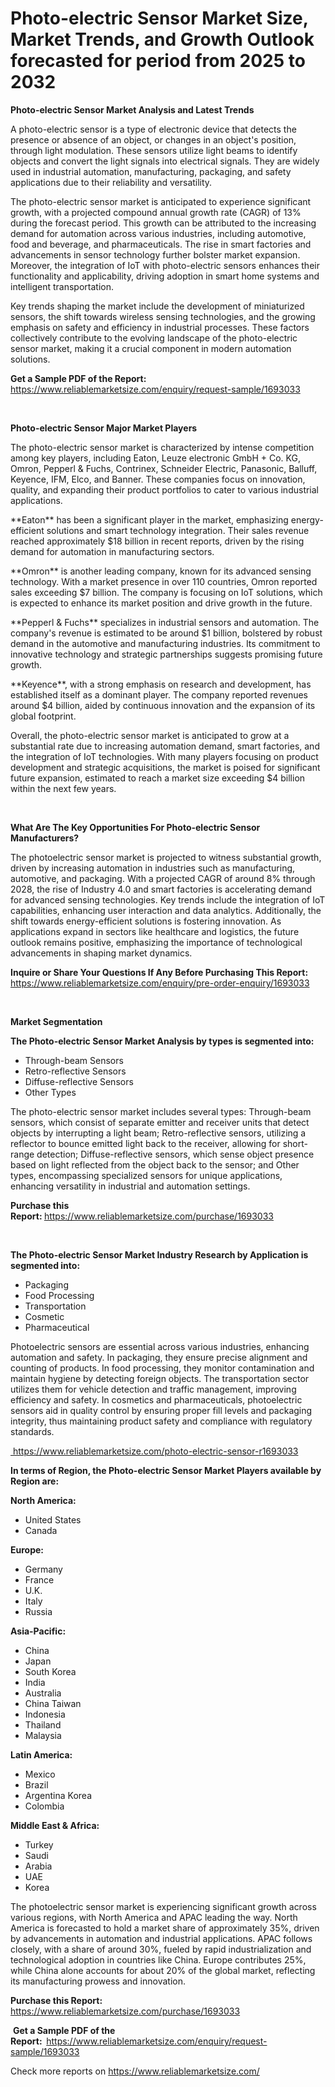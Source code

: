 <p><h1>Photo-electric Sensor Market Size, Market Trends, and Growth Outlook forecasted for period from 2025 to 2032</h1></p><p><strong>Photo-electric Sensor Market Analysis and Latest Trends</strong></p>
<p><p>A photo-electric sensor is a type of electronic device that detects the presence or absence of an object, or changes in an object's position, through light modulation. These sensors utilize light beams to identify objects and convert the light signals into electrical signals. They are widely used in industrial automation, manufacturing, packaging, and safety applications due to their reliability and versatility.</p><p>The photo-electric sensor market is anticipated to experience significant growth, with a projected compound annual growth rate (CAGR) of 13% during the forecast period. This growth can be attributed to the increasing demand for automation across various industries, including automotive, food and beverage, and pharmaceuticals. The rise in smart factories and advancements in sensor technology further bolster market expansion. Moreover, the integration of IoT with photo-electric sensors enhances their functionality and applicability, driving adoption in smart home systems and intelligent transportation.</p><p>Key trends shaping the market include the development of miniaturized sensors, the shift towards wireless sensing technologies, and the growing emphasis on safety and efficiency in industrial processes. These factors collectively contribute to the evolving landscape of the photo-electric sensor market, making it a crucial component in modern automation solutions.</p></p>
<p><strong>Get a Sample PDF of the Report:&nbsp;</strong> <a href="https://www.reliablemarketsize.com/enquiry/request-sample/1693033?utm_campaign=3201&utm_medium=2&utm_source=Github&utm_content=ia&utm_term=27032025&utm_id=photo-electric-sensor">https://www.reliablemarketsize.com/enquiry/request-sample/1693033</a></p>
<p>&nbsp;</p>
<p><strong>Photo-electric Sensor Major Market Players</strong></p>
<p><p>The photo-electric sensor market is characterized by intense competition among key players, including Eaton, Leuze electronic GmbH + Co. KG, Omron, Pepperl & Fuchs, Contrinex, Schneider Electric, Panasonic, Balluff, Keyence, IFM, Elco, and Banner. These companies focus on innovation, quality, and expanding their product portfolios to cater to various industrial applications.</p><p>**Eaton** has been a significant player in the market, emphasizing energy-efficient solutions and smart technology integration. Their sales revenue reached approximately $18 billion in recent reports, driven by the rising demand for automation in manufacturing sectors. </p><p>**Omron** is another leading company, known for its advanced sensing technology. With a market presence in over 110 countries, Omron reported sales exceeding $7 billion. The company is focusing on IoT solutions, which is expected to enhance its market position and drive growth in the future.</p><p>**Pepperl & Fuchs** specializes in industrial sensors and automation. The company's revenue is estimated to be around $1 billion, bolstered by robust demand in the automotive and manufacturing industries. Its commitment to innovative technology and strategic partnerships suggests promising future growth.</p><p>**Keyence**, with a strong emphasis on research and development, has established itself as a dominant player. The company reported revenues around $4 billion, aided by continuous innovation and the expansion of its global footprint.</p><p>Overall, the photo-electric sensor market is anticipated to grow at a substantial rate due to increasing automation demand, smart factories, and the integration of IoT technologies. With many players focusing on product development and strategic acquisitions, the market is poised for significant future expansion, estimated to reach a market size exceeding $4 billion within the next few years.</p></p>
<p>&nbsp;</p>
<p><strong>What Are The Key Opportunities For Photo-electric Sensor Manufacturers?</strong></p>
<p><p>The photoelectric sensor market is projected to witness substantial growth, driven by increasing automation in industries such as manufacturing, automotive, and packaging. With a projected CAGR of around 8% through 2028, the rise of Industry 4.0 and smart factories is accelerating demand for advanced sensing technologies. Key trends include the integration of IoT capabilities, enhancing user interaction and data analytics. Additionally, the shift towards energy-efficient solutions is fostering innovation. As applications expand in sectors like healthcare and logistics, the future outlook remains positive, emphasizing the importance of technological advancements in shaping market dynamics.</p></p>
<p><strong>Inquire or Share Your Questions If Any Before Purchasing This Report:</strong> <a href="https://www.reliablemarketsize.com/enquiry/pre-order-enquiry/1693033?utm_campaign=3201&utm_medium=2&utm_source=Github&utm_content=ia&utm_term=27032025&utm_id=photo-electric-sensor">https://www.reliablemarketsize.com/enquiry/pre-order-enquiry/1693033</a></p>
<p>&nbsp;</p>
<p><strong>Market Segmentation</strong></p>
<p><strong>The Photo-electric Sensor Market Analysis by types is segmented into:</strong></p>
<p><ul><li>Through-beam Sensors</li><li>Retro-reflective Sensors</li><li>Diffuse-reflective Sensors</li><li>Other Types</li></ul></p>
<p><p>The photo-electric sensor market includes several types: Through-beam sensors, which consist of separate emitter and receiver units that detect objects by interrupting a light beam; Retro-reflective sensors, utilizing a reflector to bounce emitted light back to the receiver, allowing for short-range detection; Diffuse-reflective sensors, which sense object presence based on light reflected from the object back to the sensor; and Other types, encompassing specialized sensors for unique applications, enhancing versatility in industrial and automation settings.</p></p>
<p><strong>Purchase this Report:&nbsp;</strong><a href="https://www.reliablemarketsize.com/purchase/1693033?utm_campaign=3201&utm_medium=2&utm_source=Github&utm_content=ia&utm_term=27032025&utm_id=photo-electric-sensor">https://www.reliablemarketsize.com/purchase/1693033</a></p>
<p>&nbsp;</p>
<p><strong>The Photo-electric Sensor Market Industry Research by Application is segmented into:</strong></p>
<p><ul><li>Packaging</li><li>Food Processing</li><li>Transportation</li><li>Cosmetic</li><li>Pharmaceutical</li></ul></p>
<p><p>Photoelectric sensors are essential across various industries, enhancing automation and safety. In packaging, they ensure precise alignment and counting of products. In food processing, they monitor contamination and maintain hygiene by detecting foreign objects. The transportation sector utilizes them for vehicle detection and traffic management, improving efficiency and safety. In cosmetics and pharmaceuticals, photoelectric sensors aid in quality control by ensuring proper fill levels and packaging integrity, thus maintaining product safety and compliance with regulatory standards.</p></p>
<p><a href="https://www.reliablemarketsize.com/photo-electric-sensor-r1693033?utm_campaign=3201&utm_medium=2&utm_source=Github&utm_content=ia&utm_term=27032025&utm_id=photo-electric-sensor">&nbsp;https://www.reliablemarketsize.com/photo-electric-sensor-r1693033</a></p>
<p><strong>In terms of Region, the Photo-electric Sensor Market Players available by Region are:</strong></p>
<p>
    <p> <strong> North America: </strong>
        <ul>
            <li>United States</li>
            <li>Canada</li>
        </ul>
        </p> 
    <p> <strong> Europe: </strong>
        <ul>
            <li>Germany</li>
            <li>France</li>
            <li>U.K.</li>
            <li>Italy</li>
            <li>Russia</li>
        </ul>
        </p> 
    <p> <strong> Asia-Pacific: </strong>
        <ul>
            <li>China</li>
            <li>Japan</li>
            <li>South Korea</li>
            <li>India</li>
            <li>Australia</li>
            <li>China Taiwan</li>
            <li>Indonesia</li>
            <li>Thailand</li>
            <li>Malaysia</li>
        </ul>
        </p> 
    <p> <strong> Latin America: </strong>
        <ul>
            <li>Mexico</li>
            <li>Brazil</li>
            <li>Argentina Korea</li>
            <li>Colombia</li>
        </ul>
        </p> 
    <p> <strong> Middle East & Africa: </strong>
        <ul>
            <li>Turkey</li>
            <li>Saudi</li>
            <li>Arabia</li>
            <li>UAE</li>
            <li>Korea</li>
        </ul>
    </p>
    </p>
<p><p>The photoelectric sensor market is experiencing significant growth across various regions, with North America and APAC leading the way. North America is forecasted to hold a market share of approximately 35%, driven by advancements in automation and industrial applications. APAC follows closely, with a share of around 30%, fueled by rapid industrialization and technological adoption in countries like China. Europe contributes 25%, while China alone accounts for about 20% of the global market, reflecting its manufacturing prowess and innovation.</p></p>
<p><strong>Purchase this Report: </strong><a href="https://www.reliablemarketsize.com/purchase/1693033?utm_campaign=3201&utm_medium=2&utm_source=Github&utm_content=ia&utm_term=27032025&utm_id=photo-electric-sensor">https://www.reliablemarketsize.com/purchase/1693033</a></p>
<p>&nbsp;<strong>Get a Sample PDF of the Report:&nbsp;&nbsp;</strong><a href="https://www.reliablemarketsize.com/enquiry/request-sample/1693033?utm_campaign=3201&utm_medium=2&utm_source=Github&utm_content=ia&utm_term=27032025&utm_id=photo-electric-sensor">https://www.reliablemarketsize.com/enquiry/request-sample/1693033</a></p>
<p><strong></strong></p>
<p>Check more reports on <a href="https://www.reliablemarketsize.com/?utm_campaign=3201&utm_medium=2&utm_source=Github&utm_content=ia&utm_term=27032025&utm_id=photo-electric-sensor">https://www.reliablemarketsize.com/</a></p>
